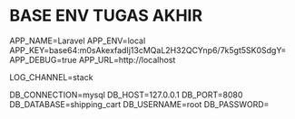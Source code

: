 <h1>BASE ENV TUGAS AKHIR</h1>

<p>
APP_NAME=Laravel
APP_ENV=local
APP_KEY=base64:m0sAkexfadIj13cMQaL2H32QCYnp6/7k5gt5SK0SdgY=
APP_DEBUG=true
APP_URL=http://localhost

LOG_CHANNEL=stack

DB_CONNECTION=mysql
DB_HOST=127.0.0.1
DB_PORT=8080
DB_DATABASE=shipping_cart
DB_USERNAME=root
DB_PASSWORD=

